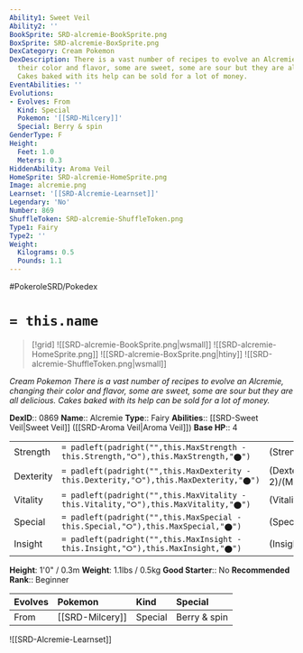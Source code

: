 ```yaml
---
Ability1: Sweet Veil
Ability2: ''
BookSprite: SRD-alcremie-BookSprite.png
BoxSprite: SRD-alcremie-BoxSprite.png
DexCategory: Cream Pokemon
DexDescription: There is a vast number of recipes to evolve an Alcremie, changing
  their color and flavor, some are sweet, some are sour but they are all delicious.
  Cakes baked with its help can be sold for a lot of money.
EventAbilities: ''
Evolutions:
- Evolves: From
  Kind: Special
  Pokemon: '[[SRD-Milcery]]'
  Special: Berry & spin
GenderType: F
Height:
  Feet: 1.0
  Meters: 0.3
HiddenAbility: Aroma Veil
HomeSprite: SRD-alcremie-HomeSprite.png
Image: alcremie.png
Learnset: '[[SRD-Alcremie-Learnset]]'
Legendary: 'No'
Number: 869
ShuffleToken: SRD-alcremie-ShuffleToken.png
Type1: Fairy
Type2: ''
Weight:
  Kilograms: 0.5
  Pounds: 1.1
---
```


#PokeroleSRD/Pokedex

# `= this.name`

> [!grid]
> ![[SRD-alcremie-BookSprite.png|wsmall]]
> ![[SRD-alcremie-HomeSprite.png]]
> ![[SRD-alcremie-BoxSprite.png|htiny]]
> ![[SRD-alcremie-ShuffleToken.png|wsmall]]


*Cream Pokemon*
*There is a vast number of recipes to evolve an Alcremie, changing their color and flavor, some are sweet, some are sour but they are all delicious. Cakes baked with its help can be sold for a lot of money.*

**DexID**:: 0869
**Name**:: Alcremie
**Type**:: Fairy
**Abilities**:: [[SRD-Sweet Veil|Sweet Veil]] ([[SRD-Aroma Veil|Aroma Veil]])
**Base HP**:: 4

|           |                                                                                        |                                          |
| --------- | -------------------------------------------------------------------------------------- | ---------------------------------------- |
| Strength  | `= padleft(padright("",this.MaxStrength - this.Strength,"⭘"),this.MaxStrength,"⬤")`    | (Strength::2)/(MaxStrength::4)   |
| Dexterity | `= padleft(padright("",this.MaxDexterity - this.Dexterity,"⭘"),this.MaxDexterity,"⬤")` | (Dexterity:: 2)/(MaxDexterity::4) |
| Vitality  | `= padleft(padright("",this.MaxVitality - this.Vitality,"⭘"),this.MaxVitality,"⬤")`    | (Vitality::2)/(MaxVitality::5)   |
| Special   | `= padleft(padright("",this.MaxSpecial - this.Special,"⭘"),this.MaxSpecial,"⬤")`       | (Special::3)/(MaxSpecial::6)     |
| Insight   | `= padleft(padright("",this.MaxInsight - this.Insight,"⭘"),this.MaxInsight,"⬤")`       | (Insight::3)/(MaxInsight::6)     |

**Height**: 1'0" / 0.3m
**Weight**: 1.1lbs / 0.5kg
**Good Starter**:: No
**Recommended Rank**:: Beginner

| Evolves   | Pokemon         | Kind    | Special      |
|:----------|:----------------|:--------|:-------------|
| From      | [[SRD-Milcery]] | Special | Berry & spin |

![[SRD-Alcremie-Learnset]]